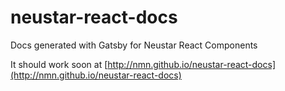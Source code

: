 # neustar-react-docs
Docs generated with Gatsby for Neustar React Components

It should work soon at [http://nmn.github.io/neustar-react-docs](http://nmn.github.io/neustar-react-docs)
